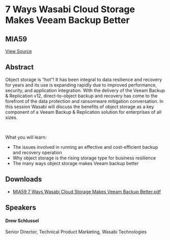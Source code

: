 # 7 Ways Wasabi Cloud Storage Makes Veeam Backup Better
## MIA59
[View Source](https://connect.veeam.com/flow/veeam/veeamon2023/attendeeportal/page/sessioncatalog/session/1681941737132001WYJa)

## Abstract
Object storage is “hot”! It has been integral to data resilience and recovery for years and its use is expanding rapidly due to improved performance, security, and application integration. With the delivery of the Veeam Backup & Replication v12, direct-to-object backup and recovery has come to the forefront of the data protection and ransomware mitigation conversation. In this session Wasabi will discuss the benefits of object storage as a key component of a Veeam Backup & Replication solution for enterprises of all sizes. 

 

What you will learn:


- The issues involved in running an effective and cost-efficient backup and recovery operation 
- Why object storage is the rising storage type for business resilience
- The many ways object storage makes Veeam backup better



## Downloads
- [MIA59 7 Ways Wasabi Cloud Storage Makes Veeam Backup Better.pdf](<./files/MIA59 7 Ways Wasabi Cloud Storage Makes Veeam Backup Better.pdf>)

## Speakers
#### Drew Schlussel
Senior Director, Technical Product Marketing, Wasabi Technologies